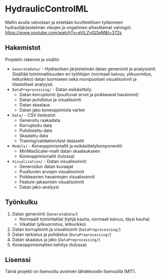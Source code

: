 # HydraulicControlML
Mallin avulla valvotaan ja estetään kuvitteellisen työkoneen hydraulijärjestelmän vikojen ja ongelmien aiheuttamat vahingot.
https://www.youtube.com/watch?v=eViLZylQ3qM&t=372s


## Hakemistot
Projektin rakenne ja sisältö:

- `GenerateData/` - Hydraulisen järjestelmän datan generointi ja analysointi. Sisältää toiminnallisuuden eri työtilojen (normaali kaivuu, ylikuormitus, letkurikko) datan luomiseen sekä monipuoliset visualisoinnit ja tilastolliset analyysit.
- `DataPreprocessing/` - Datan esikäsittely:
  - Datan korruptointi (puuttuvat arvot ja poikkeavat havainnot)
  - Datan puhdistus ja visualisointi
  - Datan skaalaus
  - Datan jako koneoppimista varten
- `Data/` - CSV tiedostot:
  - Generoitu raakadata
  - Korruptoitu data
  - Puhdistettu data
  - Skaalattu data
  - Training/validation/test datasetit
- `Models/` - Koneoppimismallit ja esikäsittelykomponentit:
  - MinMaxScaler-malli datan skaalaukseen
  - Koneoppimismallit (tulossa)
- `Visualization/` - Datan visualisoinnit:
  - Generoidun datan kuvaajat
  - Puuttuvien arvojen visualisoinnit
  - Poikkeavien havaintojen visualisoinnit
  - Feature-jakaumien visualisoinnit
  - Datan jako-analyysi

## Työnkulku
1. Datan generointi (`GenerateData/`)
   - Normaalit toimintatilat (tyhjä kauha, normaali kaivuu, täysi kauha)
   - Vikatilat (ylikuormitus, letkurikko)
2. Datan korruptointi ja visualisointi (`DataPreprocessing/`)
3. Datan tarkistus ja puhdistus (`DataPreprocessing/`)
4. Datan skaalaus ja jako (`DataPreprocessing/`)
5. Koneoppimismallien kehitys (tulossa)

## Lisenssi
Tämä projekti on lisensoitu avoimen lähdekoodin lisenssillä (MIT).
